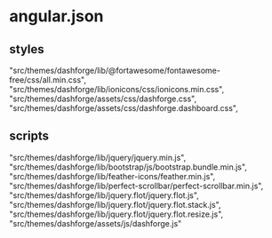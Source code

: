 # angular.json
## styles
"src/themes/dashforge/lib/@fortawesome/fontawesome-free/css/all.min.css",
"src/themes/dashforge/lib/ionicons/css/ionicons.min.css",
"src/themes/dashforge/assets/css/dashforge.css",
"src/themes/dashforge/assets/css/dashforge.dashboard.css",
## scripts
"src/themes/dashforge/lib/jquery/jquery.min.js",
"src/themes/dashforge/lib/bootstrap/js/bootstrap.bundle.min.js",
"src/themes/dashforge/lib/feather-icons/feather.min.js",
"src/themes/dashforge/lib/perfect-scrollbar/perfect-scrollbar.min.js",
"src/themes/dashforge/lib/jquery.flot/jquery.flot.js",
"src/themes/dashforge/lib/jquery.flot/jquery.flot.stack.js",
"src/themes/dashforge/lib/jquery.flot/jquery.flot.resize.js",
"src/themes/dashforge/assets/js/dashforge.js"